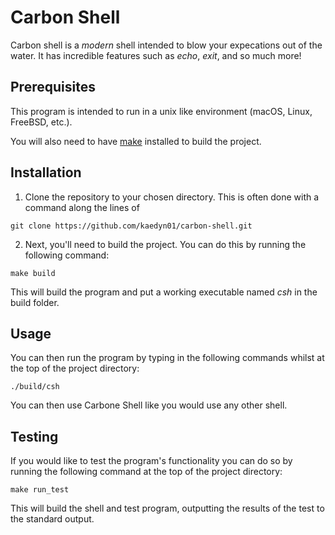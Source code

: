# Carbon Shell 
Carbon shell is a *modern* shell intended to blow your expecations out of the water.
It has incredible features such as *echo*, *exit*, and so much more!

## Prerequisites 

This program is intended to run in a unix like environment (macOS, Linux, FreeBSD, etc.).

You will also need to have [make](https://www.gnu.org/software/make/) installed to build the 
project. 

## Installation

1. Clone the repository to your chosen directory. This is often done with a command along the 
lines of
```
git clone https://github.com/kaedyn01/carbon-shell.git
```

2. Next, you'll need to build the project. You can do this by running the following command:
```
make build 
```
This will build the program and put a working executable named *csh* in the build folder.

## Usage 

You can then run the program by typing in the following commands whilst at the top of the project
directory:
```
./build/csh
```

You can then use Carbone Shell like you would use any other shell. 

## Testing 

If you would like to test the program's functionality you can do so by running the following
command at the top of the project directory:
```
make run_test
```
This will build the shell and test program, outputting the results of the test to the standard
output.
